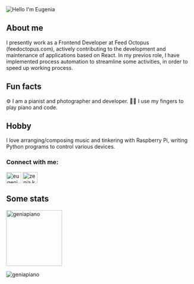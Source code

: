 <img alt="Hello I'm Eugenia" align="center" src="https://readme-typing-svg.demolab.com?font=Fira+Code&size=19&pause=1000&color=A66FFF&center=false&vCenter=true&width=435&lines=Hello+I'm+Eugenia">




## About me

I presently work as a Frontend Developer at Feed Octopus (feedoctopus.com), actively contributing to the development and maintenance of applications based on React.
In my previos role, I have implemented process automation to streamline some activities, in order to speed up working process.

## Fun facts 
⚙ I am a pianist and photographer and developer.
🐱‍👤 I use my fingers to play piano and code.

## Hobby
I love arranging/composing music and tinkering with Raspberry Pi, writing Python programs to control various devices.

<h3 align="left">Connect with me:</h3>
<p align="left">
<a href="https://linkedin.com/in/eugenia-kwon-kominek-5892a3242/.kwonkominek" target="blank"><img align="center" src="https://raw.githubusercontent.com/rahuldkjain/github-profile-readme-generator/master/src/images/icons/Social/linked-in-alt.svg" alt="eugenia-kwon-kominek-5892a3242/.kwonkominek" height="30" width="40" /></a>
<a href="https://fb.com/zenia.kwonkominek" target="blank"><img align="center" src="https://raw.githubusercontent.com/rahuldkjain/github-profile-readme-generator/master/src/images/icons/Social/facebook.svg" alt="zenia.kwonkominek" height="30" width="40" /></a>
</p>




## Some stats

<span>
<img  height="150px" src="https://github-readme-stats.vercel.app/api/top-langs?username=geniapiano&show_icons=true&locale=en&layout=compact&theme=transparent" alt="geniapiano" /> 
</span>


<p align="left"> <img src="https://komarev.com/ghpvc/?username=geniapiano&label=Profile%20views&color=0e75b6&style=flat" alt="geniapiano" /> </p>
